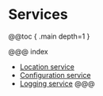 # Services

@@toc { .main depth=1 }

@@@ index
* [Location service](../services/location.md)
* [Configuration service](../services/config.md)
* [Logging service](../services/logging.md)
@@@